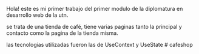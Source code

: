 Hola! este es mi primer trabajo del primer modulo de la diplomatura en desarrollo web de la utn.

se trata de una tienda de café, tiene varias paginas tanto la principal y contacto como la pagina de la tienda misma.

las tecnologías utilizadas fueron las de UseContext y UseState # cafeshop
